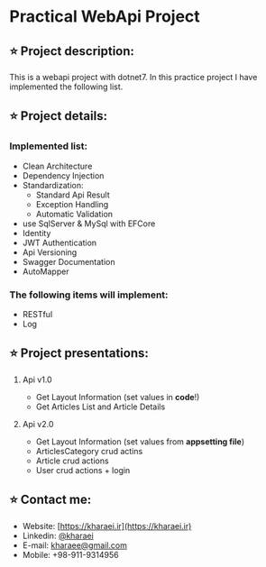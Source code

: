 # Practical WebApi Project

## :star: Project description:
This is a webapi project with dotnet7. In this practice project I have implemented the following list.

## :star: Project details:
### Implemented list:
   - Clean Architecture
   - Dependency Injection
   - Standardization:
      - Standard Api Result
      - Exception Handling
      - Automatic Validation
   - use SqlServer & MySql with EFCore
   - Identity
   - JWT Authentication
   - Api Versioning
   - Swagger Documentation
   - AutoMapper

### The following items will implement:
   - RESTful
   - Log
   

## :star: Project presentations:
1. Api v1.0
   - Get Layout Information (set values in **code**!)
   - Get Articles List and Article Details

2. Api v2.0
   - Get Layout Information (set values from **appsetting file**)
   - ArticlesCategory crud actins
   - Article crud actions
   - User crud actions + login

## :star: Contact me:
- Website: [https://kharaei.ir](https://kharaei.ir)
- Linkedin: [@kharaei](https://www.linkedin.com/in/kharaei)
- E-mail: [kharaee@gmail.com](mailto:kharaee@gmail.com)
- Mobile: +98-911-9314956